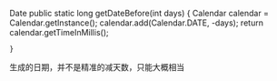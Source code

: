 Date
   public static long getDateBefore(int days) {
        Calendar calendar = Calendar.getInstance();
        calendar.add(Calendar.DATE, -days);
        return calendar.getTimeInMillis();

    }

生成的日期，并不是精准的减天数，只能大概相当